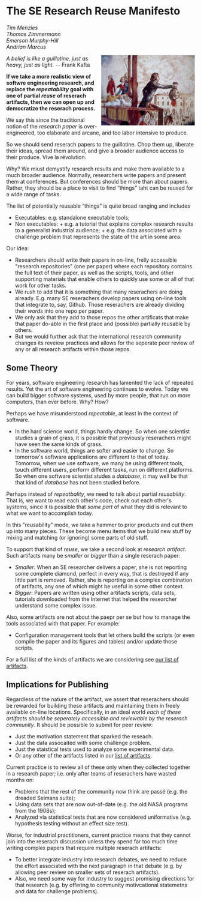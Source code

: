 
# The SE Research Reuse Manifesto 



<em>Tim Menzies  
Thomas Zimmermann  
Emerson Murphy-Hill   
Andrian Marcus</em>      

<img src="img/cut.jpg" align=right width=250>

_A belief is like a guillotine, just as heavy, just as light._ -- Frank Kafta

**If we take a more realistic view of softwre engineering research, and replace the _repeatability_ goal with one of partial _reuse_ of reserach artifacts, then we can open up and democratize the reserach process.**

We say this since the traditional notion of the _research paper_ is 
 over-engineered,   too elaborate and  arcane, and too labor intensive to produce. 

So we should send reserach papers to the guillotine. Chop them up, liberate their ideas, spread them around, and give a broader audience access to their produce. Vive la révolution.

Why?  We miust  demystify research results and make them available to a much broader audience. Normally, researchers write papers and present them at  conferences. But conferences should be more than about papers. Rather, they should be a place to visit to find “things” taht can be reused  for a wide range of tasks. 

The list of potentially reusable  “things” is  quite broad ranging and includes

+ Executables: e.g. standalone executable tools;
+ Non executables: 
       + e.g. a tutorial that explains complex research results to a generalist industrial audience;
       + e.g. the data associated with a challenge problem that represents the state of the art in some area.

Our idea:

+  Researchers should write their papers in on-line, frelly accessible "research repositories" (one per paper) where each repository contains the full text of their paper, as well as the scripts, tools, and other supporting materials that enable others to quickly use some or all of that work for other tasks.
+ We rush to add that it is something that many reserachers are doing already. E.g. many SE reserachers develop papers using on-line tools that integrate to, say, Github. Those reserachers are already dividing their _words_ into one repo per paper.
+ We only ask that they add to those repos the other artificats that make that paper do-able in the first place and (possible) partially reusable by others.
+ But we would further ask that the international research community changes its reveiew practices and allows for the seperate peer review of  any or all research artifacts within those repos.

## Some Theory

For years, software engineering research has lamented the lack of repeated results. Yet the art of software engineering continues to evolve. Today we can build bigger software systems, used by more people, that run on more computers, than ever before. Why? How?

Perhaps we have misunderstood _repeatable_, at least in the context of software.

+ In the hard science world, things hardly change. So when one scientist studies
a grain of grass, it is possible that previously reserachers might have seen the same kinds of grass. 
+ In the software world, things are softer and easier to change. So tomorrow's software applications are different
to that of today. Tomorrow, when we use software, we many be using different tools, touch different users, perform different tasks, run on different platforms. So when one software scientist studes a _database_, it may well be that that kind of _database_ has not been studied before.

Perhaps instead of _repeatbality_, we need to talk about partial _reusability_. That is, we want to read each other's code,
check out each other's systems, since it is possible that _some part_ of what they did is relevant to what we want to accomplish today. 

In this "reusability" mode, we take a hammer to prior products and cut them up into many pieces. These become menu items that we build new stuff by mixing and matching (or ignoring) some parts of old stuff.

To support that kind of _reuse_, we take a second look at _research artifact_. Such artifacts many be _smaller_ or _bigger_ than a single reserach paper: 

+ _Smaller:_ When an SE researcher delivers a paper, she is not reporting some complete diamond, perfect in every way, that is destroyed if any little part is removed. Rather, she is reporting on a complex combination of artifacts, any one of which might be useful in some other context.
+ _Bigger_: Papers are written using other artifacts scripts, data sets, tutorials downloaded from the Internet that helped the researcher understand some complex issue.

Also, some artifacts are not about the paepr per se but how to manage the tools associated with that paper. For example:

+ Configuration management tools that let others build the scripts (or even compile the paper and its figures and tables) and/or update those scripts.

For a full list of the kinds of artifacts we are considering see [our list of artifacts](ListOfArtifacts.md). 

## Implications for Publishing

Regardless of the nature of the artifact, we assert that reserachers should be rewarded for building these artifacts and maintaining them in freely available on-line locations. Specifically, in an ideal world _each of these artifacts should be seperately accessible and reviewable by the reserach community_.  It should be possible to submit for peer review:

+ Just the motivation statement that sparked the reseach.
+ Just the data assocaited with some challenge problem. 
+ Just the staistical tests used to analyze some experimental data.
+ Or any other of the artifacts listed in our [list of artifacts](ListOfArtifacts.md). 

Current practice is to review all of these only when they collected together in a research paper; i.e. only after teams of reserachers have wasted months on:
 
+ Problems that the rest of the community now think are pass&eacute; (e.g. the dreaded Seimans suite); 
+ Using data sets that are now out-of-date (e.g. the old NASA programs from the 1908s); 
+ Analyzed via statistical tests that are now considered uniformative (e.g. hypothesis testing without an effect size test).

Worse, for industrial practitioners, current practice means that they cannot join into the reserach discussion unless they spend far too much time writing complex papers that require multiple reserach artifacts:

+ To better integrate industry into research debates, we need to reduce the effort associated with the next paragraph in that debate (e.g. by allowing peer review on smaller sets of reserach artifacts).
+ Also, we need some way for industry to suggest promising directions for that research (e.g. by offering to community motivcational statemetns and data for challenge problems).



